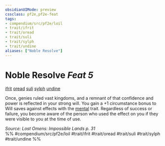 ```yaml
---
obsidianUIMode: preview
cssclass: pf2e,pf2e-feat
tags:
- compendium/src/pf2e/loil
- trait/ifrit
- trait/oread
- trait/suli
- trait/sylph
- trait/undine
aliases: ["Noble Resolve"]
---
```

# Noble Resolve  *Feat 5*  
[ifrit](ifrit-b2.md "Ifrit Ancestry & Heritage Trait")  [oread](oread-b2.md "Oread Ancestry & Heritage Trait")  [suli](suli-b2.md "Suli Ancestry & Heritage Trait")  [sylph](sylph-b2.md "Sylph Ancestry & Heritage Trait")  [undine](undine-b2.md "Undine Ancestry & Heritage Trait")  


Once, genies ruled vast kingdoms, and a remnant of that confidence and power is reflected in your strong will. You gain a +1 circumstance bonus to Will saves against effects with the [mental](mental.md "Mental Effect Trait") trait. Regardless of success or failure, you become aware of the person who used the effect on you if they were visible to you at the time of use.

*Source: Lost Omens: Impossible Lands p. 31*  
%% #compendium/src/pf2e/loil #trait/ifrit #trait/oread #trait/suli #trait/sylph #trait/undine %%
